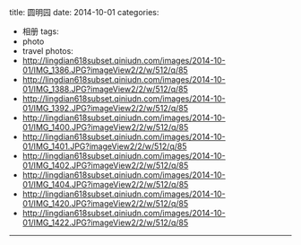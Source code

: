 title: 圆明园
date: 2014-10-01
categories: 
- 相册
tags: 
- photo
- travel
photos: 
- http://lingdian618subset.qiniudn.com/images/2014-10-01/IMG_1386.JPG?imageView2/2/w/512/q/85
- http://lingdian618subset.qiniudn.com/images/2014-10-01/IMG_1388.JPG?imageView2/2/w/512/q/85
- http://lingdian618subset.qiniudn.com/images/2014-10-01/IMG_1392.JPG?imageView2/2/w/512/q/85
- http://lingdian618subset.qiniudn.com/images/2014-10-01/IMG_1400.JPG?imageView2/2/w/512/q/85
- http://lingdian618subset.qiniudn.com/images/2014-10-01/IMG_1401.JPG?imageView2/2/w/512/q/85
- http://lingdian618subset.qiniudn.com/images/2014-10-01/IMG_1402.JPG?imageView2/2/w/512/q/85
- http://lingdian618subset.qiniudn.com/images/2014-10-01/IMG_1404.JPG?imageView2/2/w/512/q/85
- http://lingdian618subset.qiniudn.com/images/2014-10-01/IMG_1420.JPG?imageView2/2/w/512/q/85
- http://lingdian618subset.qiniudn.com/images/2014-10-01/IMG_1422.JPG?imageView2/2/w/512/q/85
---
